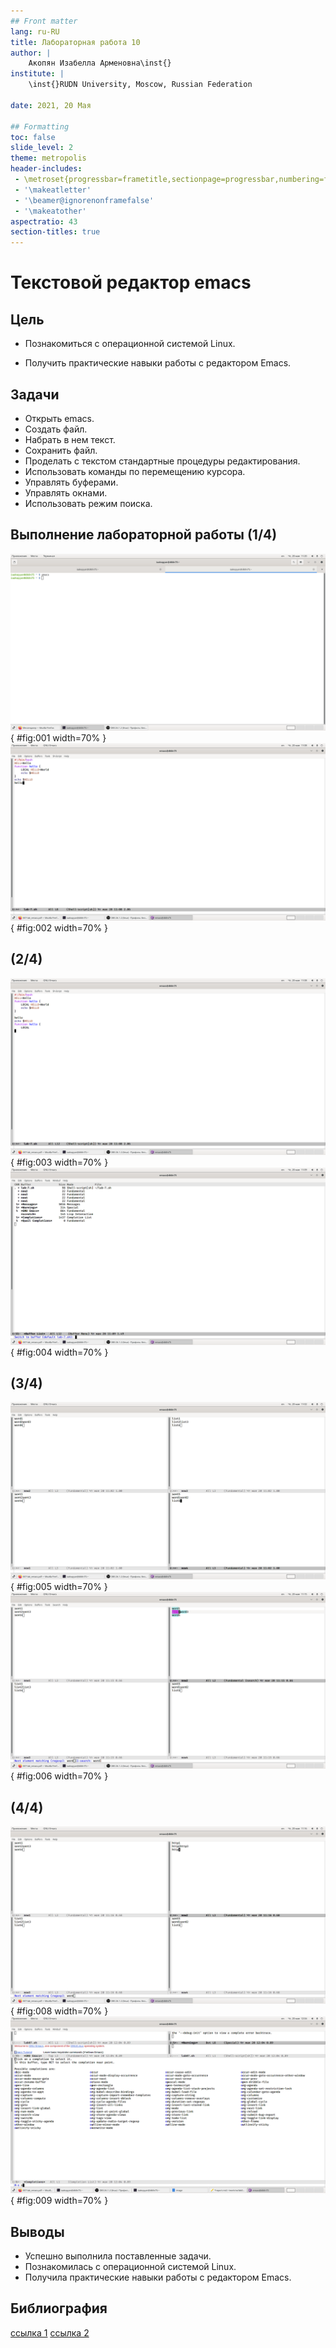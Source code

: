 ```yaml
---
## Front matter
lang: ru-RU
title: Лабораторная работа 10
author: |
	Акопян Изабелла Арменовна\inst{}
institute: |
	\inst{}RUDN University, Moscow, Russian Federation

date: 2021, 20 Мая

## Formatting
toc: false
slide_level: 2
theme: metropolis
header-includes: 
 - \metroset{progressbar=frametitle,sectionpage=progressbar,numbering=fraction}
 - '\makeatletter'
 - '\beamer@ignorenonframefalse'
 - '\makeatother'
aspectratio: 43
section-titles: true
---
```


# Текстовой редактор emacs

## Цель

- Познакомиться с операционной системой Linux. 

- Получить практические навыки работы с редактором Emacs.

## Задачи

- Открыть emacs.
- Создать файл.
- Набрать в нем текст.
- Сохранить файл.
- Проделать с текстом стандартные процедуры редактирования.
- Использовать команды по перемещению курсора.
- Управлять буферами.
- Управлять окнами.
- Использовать режим поиска.

## Выполнение лабораторной работы (1/4)

![команда](image/1.png){ #fig:001 width=70% }
![lab07.sh](image/2.png){ #fig:002 width=70% }

## (2/4)

![Результат](image/3.png){ #fig:003 width=70% }
![Буферы](image/4.png){ #fig:004 width=70% }

## (3/4)

![Тексты](image/5.png){ #fig:005 width=70% }
![Поиск](image/6.png){ #fig:006 width=70% }

## (4/4)
![Результаты замены](image/8.png){ #fig:008 width=70% }
![M-x o](image/9){ #fig:009 width=70% }

## Выводы

- Успешно выполнила поставленные задачи.
- Познакомилась с операционной системой Linux. 
- Получила практические навыки работы с редактором Emacs.

## Библиография

[ссылка 1](https://alexott.net/ru/emacs/emacs-manual/emacs_20.html)
[ссылка 2](https://esystem.rudn.ru/pluginfile.php/1142514/mod_resource/content/3/007-lab_emacs.pdf)


